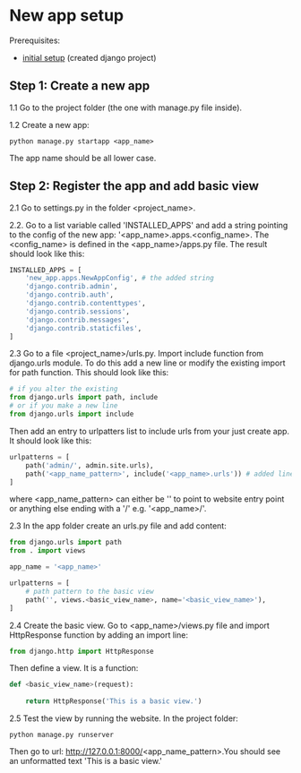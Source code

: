 # New app setup

Prerequisites: 

- [initial setup](../../initial_setup/) (created django project)

## Step 1: Create a new app

1.1 Go to the project folder (the one with manage.py file inside).

1.2 Create a new app:
   
```
python manage.py startapp <app_name>
```
The app name should be all lower case.

## Step 2: Register the app and add basic view

2.1 Go to settings.py in the folder <project_name>.

2.2. Go to a list variable called 'INSTALLED_APPS' and add a string pointing to the config of the new app: '<app_name>.apps.<config_name>. The <config_name> is defined in the <app_name>/apps.py file. The result should look like this:
``` python
INSTALLED_APPS = [
    'new_app.apps.NewAppConfig', # the added string
    'django.contrib.admin',
    'django.contrib.auth',
    'django.contrib.contenttypes',
    'django.contrib.sessions',
    'django.contrib.messages',
    'django.contrib.staticfiles',
]
```
2.3 Go to a file <project_name>/urls.py. Import include function from django.urls module. To do this add a new line or modify the existing import for path function.
This should look like this:
``` python
# if you alter the existing
from django.urls import path, include
# or if you make a new line
from django.urls import include
```
Then add an entry to urlpatters list to include urls from your just create app.
It should look like this:
``` python
urlpatterns = [
    path('admin/', admin.site.urls),
    path('<app_name_pattern>', include('<app_name>.urls')) # added line
]
```
where <app_name_pattern> can either be '' to point to website entry point or anything else ending with a '/' e.g. '<app_name>/'.

2.3 In the app folder create an urls.py file and add content:
``` python
from django.urls import path
from . import views

app_name = '<app_name>'

urlpatterns = [
    # path pattern to the basic view
    path('', views.<basic_view_name>, name='<basic_view_name>'),
]
```
2.4 Create the basic view. Go to <app_name>/views.py file and import HttpResponse function by adding an import line:
``` python
from django.http import HttpResponse
```
Then define a view. It is a function:
``` python
def <basic_view_name>(request):
    
    return HttpResponse('This is a basic view.')
```

2.5 Test the view by running the website. In the project folder:
```
python manage.py runserver
```
Then go to url: http://127.0.0.1:8000/<app_name_pattern>.You should see an unformatted text 'This is a basic view.'
